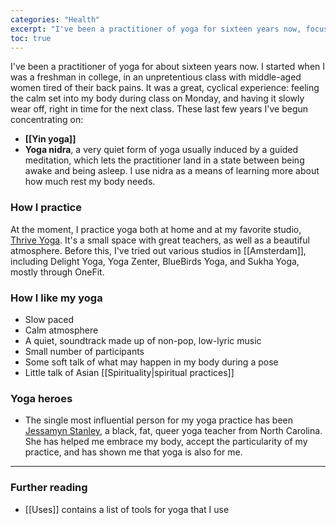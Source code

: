 ```yaml
---
categories: "Health"
excerpt: "I've been a practitioner of yoga for sixteen years now, focusing exclusively on yin and nidra."  
toc: true
---
```

I've been a practitioner of yoga for about sixteen years now. I started when I was a freshman in college, in an unpretentious class with middle-aged women tired of their back pains. It was a great, cyclical experience: feeling the calm set into my body during class on Monday, and having it slowly wear off, right in time for the next class. These last few years I've begun concentrating on:

- **[[Yin yoga]]**
- **Yoga nidra**, a very quiet form of yoga usually induced by a guided meditation, which lets the practitioner land in a state between being awake and being asleep. I use nidra as a means of learning more about how much rest my body needs.

### How I practice
At the moment, I practice yoga both at home and at my favorite studio, [Thrive Yoga](https://thriveyoga.nl/). It's a small space with great teachers, as well as a beautiful atmosphere. Before this, I've tried out various studios in [[Amsterdam]], including Delight Yoga, Yoga Zenter, BlueBirds Yoga, and Sukha Yoga, mostly through OneFit. 

### How I like my yoga
- Slow paced
- Calm atmosphere
- A quiet, soundtrack made up of non-pop, low-lyric music
- Small number of participants
- Some soft talk of what may happen in my body during a pose
- Little talk of Asian [[Spirituality|spiritual practices]]  

### Yoga heroes
- The single most influential person for my yoga practice has been [Jessamyn Stanley](https://jessamynstanley.com/), a black, fat, queer yoga teacher from North Carolina. She has helped me embrace my body, accept the particularity of my practice, and has shown me that yoga is also for me.

---

### Further reading
- [[Uses]] contains a list of tools for yoga that I use